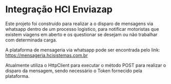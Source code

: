 # Integração HCI Enviazap

Este projeto foi construído para realizar a o disparo de mensagens via whatsapp dentro de um processo logistico, para notificar motoristas que existem viagens em aberto e os questionar se desejam ou não trabalhar com determinada carga.

A plataforma de mensageria via whatsapp pode ser encontrada pelo link: https://mensageria.hcisistemas.com.br 

Atualmente utiliza o HttpClient para executar o método POST para realizar o disparo da mensagem, sendo necessário o Token fornecido pela plataforma.